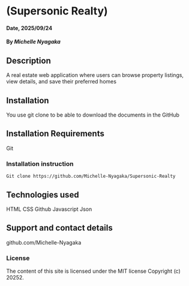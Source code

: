 # (Supersonic   Realty)

#### Date, 2025/09/24

#### By *Michelle Nyagaka*

## Description
A real estate web application where users can browse property listings, view details, and save their preferred homes

## Installation
You use git clone to be able to download the documents in the GitHub

## Installation Requirements
Git

### Installation instruction
```
Git clone https://github.com/Michelle-Nyagaka/Supersonic-Realty

```

## Technologies used
HTML
CSS
Github
Javascript
Json

## Support and contact details
github.com/Michelle-Nyagaka

### License
The content of this site is licensed under the MIT license
Copyright (c) 20252.


